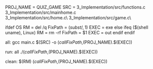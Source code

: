 PROJ_NAME = QUIZ_GAME
SRC = 3_Implementation/src/functions.c\
3_Implementation/src/mainhome.c\
3_Implementation/src/home.c\ 
3_Implementation/src/game.c\

ifdef OS
   RM = del /q
   FixPath = $(subst /,\,$1)
   EXEC = exe
else
   ifeq ($(shell uname), Linux)
      RM = rm -rf
      FixPath = $1
	  EXEC = out
   endif
endif

all:
	gcc main.c $(SRC) -o $(call FixPath,$(PROJ_NAME).$(EXEC))

run: all
	./$(call FixPath,$(PROJ_NAME).$(EXEC))

clean:
	$(RM) $(call FixPath,$(PROJ_NAME).$(EXEC))

